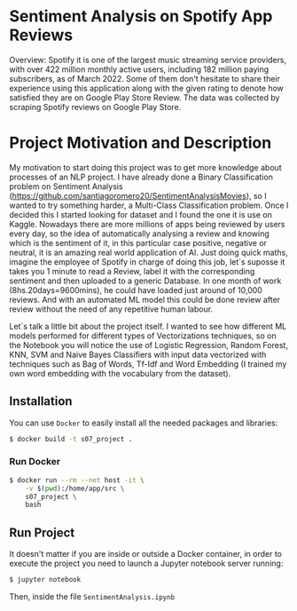 # Sentiment Analysis on Spotify App Reviews

Overview:
Spotify it is one of the largest music streaming service providers, with over 422 million monthly active users, including 182 million paying subscribers, as of March 2022. Some of them don't hesitate to share their experience using this application along with the given rating to denote how satisfied they are on Google Play Store Review. The data was collected by scraping Spotify reviews on Google Play Store.

# Project Motivation and Description

My motivation to start doing this project was to get more knowledge about processes of an NLP project. I have already done a Binary Classification problem on Sentiment Analysis (https://github.com/santiagoromero20/SentimentAnalysisMovies), so I wanted to try something harder, a Multi-Class Classification problem. Once I decided this I started looking for dataset and I found the one it is use on Kaggle. Nowadays there are more millions of apps being reviewed by users every day, so the idea of automatically analysing a review and knowing which is the sentiment of it, in this particular
case positive, negative or neutral, it is an amazing real world application of AI. Just doing quick maths, imagine the employee of Spotify in charge of doing this job, let´s suposse it takes you 1 minute
to read a Review, label it with the corresponding sentiment and then uploaded to a generic Database. In one month of work (8hs.20days=9600mins), he could have loaded just around of 10,000 reviews. And 
with an automated ML model this could be done review after review without the need of any repetitive human labour.

Let´s talk a little bit about the project itself. I wanted to see how different ML models performed for different types of Vectorizations techniques, so on the Notebook you will notice the use of
Logistic Regression, Random Forest, KNN, SVM and Naive Bayes Classifiers with input data vectorized with techniques such as Bag of Words, Tf-Idf and Word Embedding (I trained my own word 
embedding with the vocabulary from the dataset).
## Installation

You can use `Docker` to easily install all the needed packages and libraries:

```bash
$ docker build -t s07_project .
```

### Run Docker

```bash
$ docker run --rm --net host -it \
    -v $(pwd):/home/app/src \
    s07_project \
    bash
```

## Run Project

It doesn't matter if you are inside or outside a Docker container, in order to execute the project you need to launch a Jupyter notebook server running:

```bash
$ jupyter notebook
```

Then, inside the file `SentimentAnalysis.ipynb`


